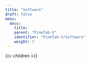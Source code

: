 ```yaml
---
title: "Software"
draft: false
menu:
  docs:
    title:
    parent: "PineTab-V"
    identifier: "PineTab-V/Software"
    weight: 3
---
```


{{< children >}}